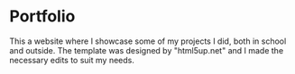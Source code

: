 # Portfolio

This a website where I showcase some of my projects I did, both in school and outside. The template was designed by "html5up.net" and I made the necessary edits to suit my needs. 
